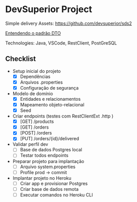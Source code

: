 # DevSuperior Project

Simple delivery 
Assets: https://github.com/devsuperior/sds2

[Entendendo o padrão DTO](https://medium.com/@msealvial/blindando-sua-api-spring-boot-com-o-padr%C3%A3o-dto-44f97020d1a0)

Technologies: Java, VSCode, RestClient, PostGreSQL

## Checklist
  * Setup inicial do projeto
     - [x] Dependências
     - [x] Arquivos .properties
     - [x]  Configuração de segurança
  * Modelo de domínio
     - [x] Entidades e relacionamentos
     - [x] Mapeamento objeto-relacional
     - [x] Seed
  * Criar endpoints (testes com RestClientExt .http )
     - [x] [GET] /products
     - [x] [GET] /orders
    -  [x] [POST] /orders
     - [x] [PUT] /orders/{id}/delivered
  * Validar perfil dev
     - [ ] Base de dados Postgres local
     - [ ] Testar todos endpoints
  * Preparar projeto para implantação
     - [ ] Arquivo system.properties
     - [ ] Profile prod -> commit
  * Implantar projeto no Heroku
     - [ ] Criar app e provisionar Postgres
     - [ ] Criar base de dados remota
     - [ ] Executar comandos no Heroku CLI